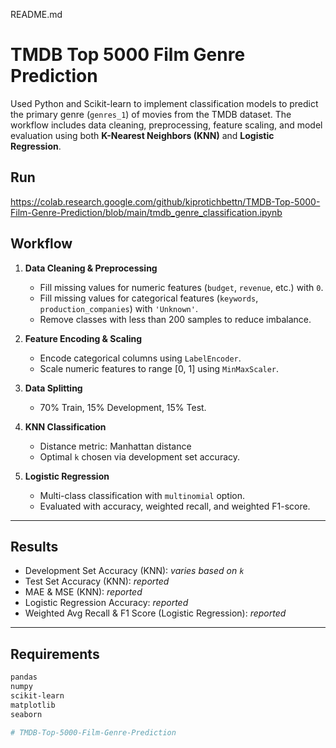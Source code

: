 README.md 
# TMDB Top 5000 Film Genre Prediction

Used Python and Scikit-learn to implement classification models to predict the primary genre (`genres_1`) of movies from the TMDB dataset. The workflow includes data cleaning, preprocessing, feature scaling, and model evaluation using both **K-Nearest Neighbors (KNN)** and **Logistic Regression**.


## Run
https://colab.research.google.com/github/kiprotichbettn/TMDB-Top-5000-Film-Genre-Prediction/blob/main/tmdb_genre_classification.ipynb



## Workflow

1. **Data Cleaning & Preprocessing**  
   - Fill missing values for numeric features (`budget`, `revenue`, etc.) with `0`.  
   - Fill missing values for categorical features (`keywords`, `production_companies`) with `'Unknown'`.  
   - Remove classes with less than 200 samples to reduce imbalance.  

2. **Feature Encoding & Scaling**  
   - Encode categorical columns using `LabelEncoder`.  
   - Scale numeric features to range [0, 1] using `MinMaxScaler`.  

3. **Data Splitting**  
   - 70% Train, 15% Development, 15% Test.  

4. **KNN Classification**  
   - Distance metric: Manhattan distance  
   - Optimal `k` chosen via development set accuracy.  

5. **Logistic Regression**  
   - Multi-class classification with `multinomial` option.  
   - Evaluated with accuracy, weighted recall, and weighted F1-score.

---

## Results

- Development Set Accuracy (KNN): *varies based on `k`*  
- Test Set Accuracy (KNN): *reported*  
- MAE & MSE (KNN): *reported*  
- Logistic Regression Accuracy: *reported*  
- Weighted Avg Recall & F1 Score (Logistic Regression): *reported*

---

## Requirements

```bash
pandas
numpy
scikit-learn
matplotlib
seaborn

# TMDB-Top-5000-Film-Genre-Prediction
